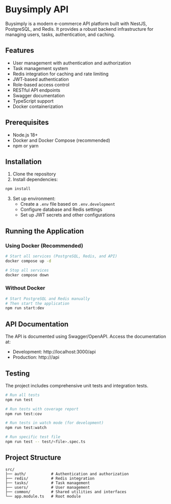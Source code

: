 # Buysimply API

Buysimply is a modern e-commerce API platform built with NestJS, PostgreSQL, and Redis. It provides a robust backend infrastructure for managing users, tasks, authentication, and caching.

## Features

- User management with authentication and authorization
- Task management system
- Redis integration for caching and rate limiting
- JWT-based authentication
- Role-based access control
- RESTful API endpoints
- Swagger documentation
- TypeScript support
- Docker containerization

## Prerequisites

- Node.js 18+
- Docker and Docker Compose (recommended)
- npm or yarn

## Installation

1. Clone the repository
2. Install dependencies:
```bash
npm install
```

3. Set up environment:
   - Create a `.env` file based on `.env.development`
   - Configure database and Redis settings
   - Set up JWT secrets and other configurations

## Running the Application

### Using Docker (Recommended)

```bash
# Start all services (PostgreSQL, Redis, and API)
docker compose up -d

# Stop all services
docker compose down
```

### Without Docker

```bash
# Start PostgreSQL and Redis manually
# Then start the application
npm run start:dev
```

## API Documentation

The API is documented using Swagger/OpenAPI. Access the documentation at:
- Development: http://localhost:3000/api
- Production: http://<your-domain>/api

## Testing

The project includes comprehensive unit tests and integration tests.

```bash
# Run all tests
npm run test

# Run tests with coverage report
npm run test:cov

# Run tests in watch mode (for development)
npm run test:watch

# Run specific test file
npm run test -- test/<file>.spec.ts
```

## Project Structure

```
src/
├── auth/           # Authentication and authorization
├── redis/          # Redis integration
├── tasks/          # Task management
├── users/          # User management
├── common/         # Shared utilities and interfaces
└── app.module.ts   # Root module
```
